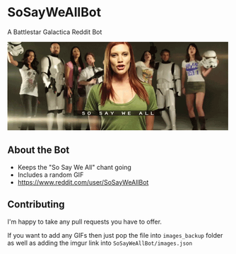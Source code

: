 # SoSayWeAllBot
A Battlestar Galactica Reddit Bot

![Starbuck So Say We All](https://github.com/convenient/SoSayWeAllBot/blob/develop/images_backup/starbuck.gif "Starbuck So Say We All")

## About the Bot
* Keeps the "So Say We All" chant going
* Includes a random GIF
* https://www.reddit.com/user/SoSayWeAllBot

## Contributing
I'm happy to take any pull requests you have to offer. 

If you want to add any GIFs then just pop the file into `images_backup` folder as well as adding the imgur link into `SoSayWeAllBot/images.json`
